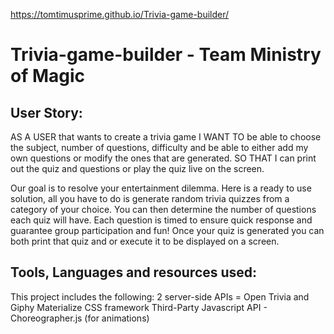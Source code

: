 https://tomtimusprime.github.io/Trivia-game-builder/
# Trivia-game-builder - Team Ministry of Magic

## User Story:

AS A USER that wants to create a trivia game 
I WANT TO be able to choose the subject, number of questions, difficulty and be able to either add my own questions or modify the ones that are generated.
SO THAT I can print out the quiz and questions or play the quiz live on the screen.

Our goal is to resolve your entertainment dilemma. Here is a ready to use
solution, all you have to do is generate random trivia quizzes from a category of your choice. You can then
determine the number of questions each quiz will have. Each question is timed to ensure quick response and
guarantee group participation and fun! Once your quiz is generated you can both print that quiz and or execute it to be displayed on a screen. 

## Tools, Languages and resources used:
This project includes the following: 
2 server-side APIs = Open Trivia and Giphy
Materialize CSS framework 
Third-Party Javascript API - Choreographer.js (for animations)






